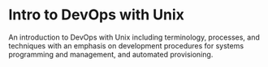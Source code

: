 # Intro to DevOps with Unix

An introduction to DevOps with Unix including terminology, processes, and techniques with an emphasis on development procedures for systems programming and management, and automated provisioning.
